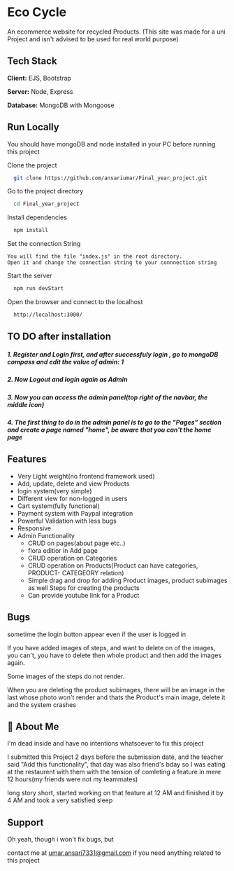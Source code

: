 
# Eco Cycle

An ecommerce website for recycled Products. 
(This site was made for a uni Project and isn't advised to be used for real world purpose)

## Tech Stack

**Client:** EJS, Bootstrap

**Server:** Node, Express

**Database:** MongoDB with Mongoose 



## Run Locally

You should have mongoDB and node installed in your PC before running this project

Clone the project

```bash
  git clone https://github.com/ansariumar/Final_year_project.git
```

Go to the project directory

```bash
  cd Final_year_project
```

Install dependencies

```bash
  npm install
```
Set the connection String
  
    You will find the file "index.js" in the root directory.
    Open it and change the connection string to your connnection string

Start the server

```bash
  npm run devStart
```
Open the browser and connect to the localhost

```bash
  http://localhost:3000/
```


## TO DO after installation

##### 1. Register and Login first, and after successfuly login , go to mongoDB compass and edit the value of admin: 1

##### 2. Now Logout and login again as Admin

##### 3. Now you can access the admin panel(top right of the navbar, the middle icon)

##### 4. The first thing to do in the admin panel is  to go to the "Pages" section and create a page named "home", be aware that you can't the home page

## Features

- Very Light weight(no frontend framework used)
- Add, update, delete and view Products
- login system(very simple)
- Different view for non-logged in users
- Cart system(fully functional)
- Payment system with Paypal integration
- Powerful Validation with less bugs
- Responsive
- Admin Functionality
    - CRUD on pages(about page etc..)
    - flora editior in Add page 
    - CRUD operation on Categories
    - CRUD operation on Products(Product can have categories, PRODUCT- CATEGEORY relation)
    - Simple drag and drop for adding Product images, product subimages  as well Steps for creating the products
    - Can provide youtube link for a Product

    
## Bugs

sometime the login button appear even if the user is  logged in

If you have added images of steps, and want to delete on of the images, you can't, you have to delete then whole product and then add the images again.

Some images of the steps do not render.

When you are deleting the product subimages, there will be an image in the last whose photo won't render and thats the Product's main image, delete it and the system crashes 


## 🚀 About Me
I'm dead inside and have no intentions whatsoever to fix this project

I submitted this Project 2 days before the submission date, and the teacher said "Add this functionality", that day was also friend's bday so I was eating at the restaurent with them with the tension of comleting a feature in mere 12 hours(my friends were not my teammates)

long story short, started working on that feature at 12 AM and finished it by 4 AM and took a very satisfied sleep

## Support

Oh yeah, though i won't fix bugs, but

contact me at umar.ansari7331@gmail.com if you need anything related to this project


